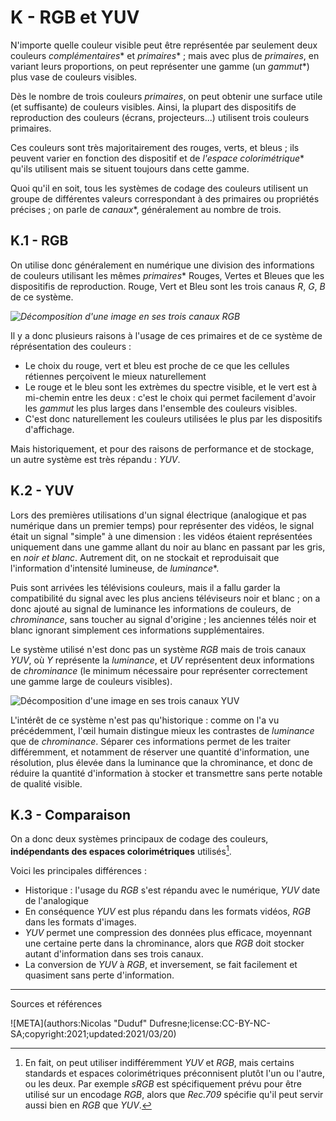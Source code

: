 # K - RGB et YUV

N'importe quelle couleur visible peut être représentée par seulement deux couleurs *complémentaires*\* et *primaires*\* ; mais avec plus de *primaires*, en variant leurs proportions, on peut représenter une gamme (un *gammut*\*) plus vase de couleurs visibles.

Dès le nombre de trois couleurs *primaires*, on peut obtenir une surface utile (et suffisante) de couleurs visibles. Ainsi, la plupart des dispositifs de reproduction des couleurs (écrans, projecteurs...) utilisent trois couleurs primaires.

Ces couleurs sont très majoritairement des rouges, verts, et bleus ; ils peuvent varier en fonction des dispositif et de *l'espace colorimétrique*\* qu'ils utilisent mais se situent toujours dans cette gamme.

Quoi qu'il en soit, tous les systèmes de codage des couleurs utilisent un groupe de différentes valeurs correspondant à des primaires ou propriétés précises ; on parle de *canaux*\*, généralement au nombre de trois.

## K.1 - RGB

On utilise donc généralement en numérique une division des informations de couleurs utilisant les mêmes *primaires*\* Rouges, Vertes et Bleues que les dispositifis de reproduction. Rouge, Vert et Bleu sont les trois canaus *R*, *G*, *B* de ce système.

*![Décomposition d'une image en ses trois canaux RGB]()*

Il y a donc plusieurs raisons à l'usage de ces primaires et de ce système de réprésentation des couleurs :

- Le choix du rouge, vert et bleu est proche de ce que les cellules rétiennes perçoivent le mieux naturellement
- Le rouge et le bleu sont les extrèmes du spectre visible, et le vert est à mi-chemin entre les deux : c'est le choix qui permet facilement d'avoir les *gammut* les plus larges dans l'ensemble des couleurs visibles.
- C'est donc naturellement les couleurs utilisées le plus par les dispositifs d'affichage.

Mais historiquement, et pour des raisons de performance et de stockage, un autre système est très répandu : *YUV*.

## K.2 - YUV

Lors des premières utilisations d'un signal électrique (analogique et pas numérique dans un premier temps) pour représenter des vidéos, le signal était un signal "simple" à une dimension : les vidéos étaient représentées uniquement dans une gamme allant du noir au blanc en passant par les gris, en *noir et blanc*. Autrement dit, on ne stockait et reproduisait que l'information d'intensité lumineuse, de *luminance*\*.

Puis sont arrivées les télévisions couleurs, mais il a fallu garder la compatibilité du signal avec les plus anciens téléviseurs noir et blanc ; on a donc ajouté au signal de luminance les informations de couleurs, de *chrominance*, sans toucher au signal d'origine ; les anciennes télés noir et blanc ignorant simplement ces informations supplémentaires.

Le système utilisé n'est donc pas un système *RGB* mais de trois canaux *YUV*, où *Y* représente la *luminance*, et *UV* représentent deux informations de *chrominance* (le minimum nécessaire pour représenter correctement une gamme large de couleurs visibles).

![Décomposition d'une image en ses trois canaux YUV]()

L'intérêt de ce système n'est pas qu'historique : comme on l'a vu précédemment, l'œil humain distingue mieux les contrastes de *luminance* que de *chrominance*. Séparer ces informations permet de les traiter différemment, et notamment de réserver une quantité d'information, une résolution, plus élevée dans la luminance que la chrominance, et donc de réduire la quantité d'information à stocker et transmettre sans perte notable de qualité visible.

## K.3 - Comparaison

On a donc deux systèmes principaux de codage des couleurs, **indépendants des espaces colorimétriques** utilisés[^1].

Voici les principales différences :

- Historique : l'usage du *RGB* s'est répandu avec le numérique, *YUV* date de l'analogique
- En conséquence *YUV* est plus répandu dans les formats vidéos, *RGB* dans les formats d'images.
- *YUV* permet une compression des données plus efficace, moyennant une certaine perte dans la chrominance, alors que *RGB* doit stocker autant d'information dans ses trois canaux.
- La conversion de *YUV* à *RGB*, et inversement, se fait facilement et quasiment sans perte d'information.

----
Sources et références

![META](authors:Nicolas "Duduf" Dufresne;license:CC-BY-NC-SA;copyright:2021;updated:2021/03/20)

[^1]:
    En fait, on peut utiliser indifféremment *YUV* et *RGB*, mais certains standards et espaces colorimétriques préconnisent plutôt l'un ou l'autre, ou les deux. Par exemple *sRGB* est spécifiquement prévu pour être utilisé sur un encodage *RGB*, alors que *Rec.709* spécifie qu'il peut servir aussi bien en *RGB* que *YUV*.